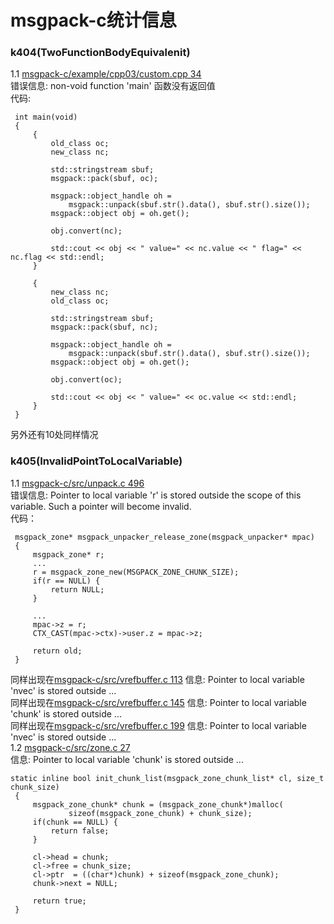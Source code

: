 msgpack-c统计信息
=======================
### k404(TwoFunctionBodyEquivalenit)
1.1 [msgpack-c/example/cpp03/custom.cpp 34](msgpack-c/example/cpp03/custom.cpp#L34)<br>
错误信息: non-void function 'main' 函数没有返回值<br>
代码:
```
 int main(void)
 {
     {
         old_class oc;
         new_class nc;

         std::stringstream sbuf;
         msgpack::pack(sbuf, oc);

         msgpack::object_handle oh =
             msgpack::unpack(sbuf.str().data(), sbuf.str().size());
         msgpack::object obj = oh.get();

         obj.convert(nc);

         std::cout << obj << " value=" << nc.value << " flag=" << nc.flag << std::endl;
     }

     {
         new_class nc;
         old_class oc;

         std::stringstream sbuf;
         msgpack::pack(sbuf, nc);

         msgpack::object_handle oh =
             msgpack::unpack(sbuf.str().data(), sbuf.str().size());
         msgpack::object obj = oh.get();

         obj.convert(oc);

         std::cout << obj << " value=" << oc.value << std::endl;
     }
 }
```
另外还有10处同样情况
### k405(InvalidPointToLocalVariable)
1.1 [msgpack-c/src/unpack.c 496](msgpack-c/src/unpack.c#L496)<br>
错误信息: Pointer to local variable 'r' is stored outside the scope of this variable. Such a pointer will become invalid.<br>
代码：
```
 msgpack_zone* msgpack_unpacker_release_zone(msgpack_unpacker* mpac)
 {
     msgpack_zone* r;
     ...
     r = msgpack_zone_new(MSGPACK_ZONE_CHUNK_SIZE);
     if(r == NULL) {
         return NULL;
     }

     ...
     mpac->z = r;
     CTX_CAST(mpac->ctx)->user.z = mpac->z;

     return old;
 }
```
同样出现在[msgpack-c/src/vrefbuffer.c 113](msgpack-c/src/vrefbuffer.c#L113) 信息: Pointer to local variable 'nvec' is stored outside ...<br>
同样出现在[msgpack-c/src/vrefbuffer.c 145](msgpack-c/src/vrefbuffer.c#L145) 信息: Pointer to local variable 'chunk' is stored outside ...<br>
同样出现在[msgpack-c/src/vrefbuffer.c 199](msgpack-c/src/vrefbuffer.c#L199) 信息: Pointer to local variable 'nvec' is stored outside ...<br>
1.2 [msgpack-c/src/zone.c 27](msgpack-c/src/zone.c#L27)<br>
信息: Pointer to local variable 'chunk' is stored outside ...
```
static inline bool init_chunk_list(msgpack_zone_chunk_list* cl, size_t chunk_size)
 {
     msgpack_zone_chunk* chunk = (msgpack_zone_chunk*)malloc(
             sizeof(msgpack_zone_chunk) + chunk_size);
     if(chunk == NULL) {
         return false;
     }

     cl->head = chunk;
     cl->free = chunk_size;
     cl->ptr  = ((char*)chunk) + sizeof(msgpack_zone_chunk);
     chunk->next = NULL;

     return true;
 }
```
